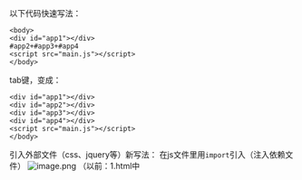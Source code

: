以下代码快速写法：
```
<body>
<div id="app1"></div>
#app2+#app3+#app4
<script src="main.js"></script>
</body>
```
tab键，变成：
```
<div id="app1"></div>
<div id="app2"></div>
<div id="app3"></div>
<div id="app4"></div>
<script src="main.js"></script>
</body>
```
引入外部文件（css、jquery等）新写法：
在js文件里用`import`引入（注入依赖文件）
![image.png](https://upload-images.jianshu.io/upload_images/12081122-b2f480422c0fb119.png?imageMogr2/auto-orient/strip%7CimageView2/2/w/1240)
（以前：1.html中<script>、<link>标签引入；2. css中@import "路径"引入。（这个相比于js里引入性能比较低，一般不用））
引入JQuery：
先初始化，避免以后改动影响到配置文件，出错。
```
npm init -y
npm install jquery / npm i jquery  缩写
或者（推荐使用yarn）
yarn init -y
yarn add jquery
```
init之后会默认生成一个初始化配置文件
![image.png](https://upload-images.jianshu.io/upload_images/12081122-fa51dbdd707b438b.png?imageMogr2/auto-orient/strip%7CimageView2/2/w/1240)
![image.png](https://upload-images.jianshu.io/upload_images/12081122-5aa107b7512a6470.png?imageMogr2/auto-orient/strip%7CimageView2/2/w/1240)
![image.png](https://upload-images.jianshu.io/upload_images/12081122-56fa5401b5348431.png?imageMogr2/auto-orient/strip%7CimageView2/2/w/1240)

验证MVC
![image.png](https://upload-images.jianshu.io/upload_images/12081122-8b6ace7d8d23965f.png?imageMogr2/auto-orient/strip%7CimageView2/2/w/1240)

功能：每个模块像一个工具，用户使用的时候感觉几个模块都是互相独立的。
小bug，不并排，两个宽度是476，整个paga宽度是935，相差17个像素——滚动条的宽度（14-19）
如果发现差值是14到19之间，那就是滚动条导致的。
![image.png](https://upload-images.jianshu.io/upload_images/12081122-38ae6e77daed0fcc.png?imageMogr2/auto-orient/strip%7CimageView2/2/w/1240)
那怎么办呢
可以把body干掉，但这样做始终不太好
![image.png](https://upload-images.jianshu.io/upload_images/12081122-67a765eb78b72484.png?imageMogr2/auto-orient/strip%7CimageView2/2/w/1240)
还可以给父级加上width: 100vw;([参考：https://stackoverrun.com/cn/q/8124122](https://stackoverrun.com/cn/q/8124122))
![image.png](https://upload-images.jianshu.io/upload_images/12081122-85cf240ea4df9bae.png?imageMogr2/auto-orient/strip%7CimageView2/2/w/1240)

![image.png](https://upload-images.jianshu.io/upload_images/12081122-67e1ab34b2330b98.png?imageMogr2/auto-orient/strip%7CimageView2/2/w/1240)
现在main.js里面的代码分工不太好
![image.png](https://upload-images.jianshu.io/upload_images/12081122-3520d2c71a1f8df7.png?imageMogr2/auto-orient/strip%7CimageView2/2/w/1240)
模块化操作，功能分离，main.js只做收集依赖文件，引入html的功能
![image.png](https://upload-images.jianshu.io/upload_images/12081122-024e4b4bfd1abe24.png?imageMogr2/auto-orient/strip%7CimageView2/2/w/1240)
![image.png](https://upload-images.jianshu.io/upload_images/12081122-9be92377a0a4a24f.png?imageMogr2/auto-orient/strip%7CimageView2/2/w/1240)
给tab分页添加点击事件

![image.png](https://upload-images.jianshu.io/upload_images/12081122-16d0bef50fb63b0b.png?imageMogr2/auto-orient/strip%7CimageView2/2/w/1240)
![image.png](https://upload-images.jianshu.io/upload_images/12081122-b4dce5ccea408df1.png?imageMogr2/auto-orient/strip%7CimageView2/2/w/1240)
![image.png](https://upload-images.jianshu.io/upload_images/12081122-7ea8dbc368971be9.png?imageMogr2/auto-orient/strip%7CimageView2/2/w/1240)
但是永远都不要用.css这种写法
![image.png](https://upload-images.jianshu.io/upload_images/12081122-c77c4e03565db4e3.png?imageMogr2/auto-orient/strip%7CimageView2/2/w/1240)
也永远都不要用.show.hide，哈哈哈
用什么呢
用class，js就不参与css的工作了，上面的写法都是在js里写css代码，我们要写样式行为相分离的代码风格
（记住一句话：JS永远都不要操作CSS）
![image.png](https://upload-images.jianshu.io/upload_images/12081122-25c74cddf6572636.png?imageMogr2/auto-orient/strip%7CimageView2/2/w/1240)
一开始默认显示一个：
可以在html里面改
![image.png](https://upload-images.jianshu.io/upload_images/12081122-cbc09bcca381a0ea.png?imageMogr2/auto-orient/strip%7CimageView2/2/w/1240)
也可以一开始自己点一下.trigger手动调用
![image.png](https://upload-images.jianshu.io/upload_images/12081122-61a9c9a941cee35b.png?imageMogr2/auto-orient/strip%7CimageView2/2/w/1240)
所以main.js还可以再优化，只引入js和必要的css
![image.png](https://upload-images.jianshu.io/upload_images/12081122-5cbcd65719033902.png?imageMogr2/auto-orient/strip%7CimageView2/2/w/1240)
第三个模块，点击动画
vh、vw可以不对应height和width写啊
![image.png](https://upload-images.jianshu.io/upload_images/12081122-0b4292fa620f6373.png?imageMogr2/auto-orient/strip%7CimageView2/2/w/1240)
![image.png](https://upload-images.jianshu.io/upload_images/12081122-b58c4f2424c08e90.png?imageMogr2/auto-orient/strip%7CimageView2/2/w/1240)
![image.png](https://upload-images.jianshu.io/upload_images/12081122-f8d8a50d0ce3370d.png?imageMogr2/auto-orient/strip%7CimageView2/2/w/1240)
就只是一个相对单位，看相对于谁而已
![image.png](https://upload-images.jianshu.io/upload_images/12081122-fc3aaabf48e1a282.png?imageMogr2/auto-orient/strip%7CimageView2/2/w/1240)
![image.png](https://upload-images.jianshu.io/upload_images/12081122-a0cbac4d1c5b6d13.png?imageMogr2/auto-orient/strip%7CimageView2/2/w/1240)
